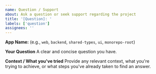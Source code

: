 ```yaml
---
name: Question / Support
about: Ask a question or seek support regarding the project
title: '[Question]: '
labels: ['question']
assignees: ''
---
```


**App Name:** (e.g., `web`, `backend`, `shared-types`, `ui`, `monorepo-root`)

**Your Question**
A clear and concise question you have.

**Context / What you've tried**
Provide any relevant context, what you're trying to achieve, or what steps you've already taken to find an answer.
